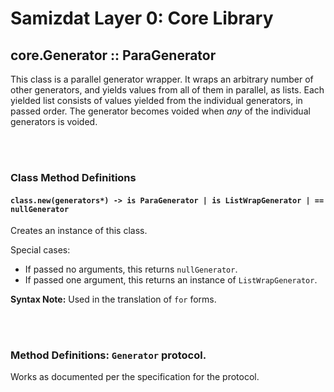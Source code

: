 Samizdat Layer 0: Core Library
==============================

core.Generator :: ParaGenerator
-------------------------------

This class is a parallel generator wrapper. It wraps an arbitrary number of
other generators, and yields values from all of them in parallel, as lists.
Each yielded list consists of values yielded from the individual generators,
in passed order. The generator becomes voided when *any* of the individual
generators is voided.


<br><br>
### Class Method Definitions

#### `class.new(generators*) -> is ParaGenerator | is ListWrapGenerator | == nullGenerator`

Creates an instance of this class.

Special cases:
* If passed no arguments, this returns `nullGenerator`.
* If passed one argument, this returns an instance of `ListWrapGenerator`.

**Syntax Note:** Used in the translation of `for` forms.

<br><br>
### Method Definitions: `Generator` protocol.

Works as documented per the specification for the protocol.
